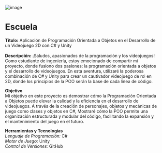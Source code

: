 ![image](https://github.com/armandotrabajos/Escuela/assets/142853268/7a8b7be7-f4d8-4839-af10-f5fdc84eb8a4)
# Escuela
**Título:** Aplicación de Programación Orientada a Objetos en el Desarrollo de un Videojuego 2D con C# y Unity <br> <br>
**Descripción:** ¡Saludos, apasionados de la programación y los videojuegos! Como estudiante de ingeniería, estoy emocionado de compartir mi proyecto, donde fusiono dos pasiones: la programación orientada a objetos y el desarrollo de videojuegos. En esta aventura, utilizaré la poderosa combinación de C# y Unity para crear un cautivador videojuego de rol en 2D, donde los principios de la POO serán la base de cada línea de código. 

**Objetivo** <br> Mi objetivo en este proyecto es demostrar cómo la Programación Orientada a Objetos puede elevar la calidad y la eficiencia en el desarrollo de videojuegos. A través de la creación de personajes, objetos y mecánicas de juego como clases y objetos en C#, Mostraré cómo la POO permite una organización estructurada y modular del código, facilitando la expansión y el mantenimiento del juego en el futuro. <br> 

**Herramientas y Tecnologías** <br> *Lenguaje de Programación:* C# <br> *Motor de Juego:* Unity <br> *Control de Versiones:* GitHub


